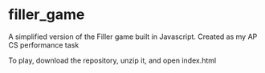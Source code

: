 # filler_game
A simplified version of the Filler game built in Javascript. Created as my AP CS performance task

To play, download the repository, unzip it, and open index.html
